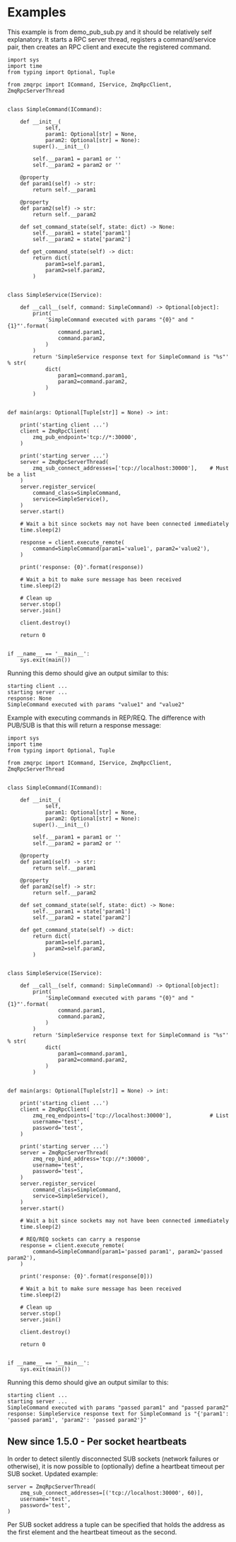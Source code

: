
# Examples

This example is from demo_pub_sub.py and it should be relatively
self explanatory.
It starts a RPC server thread, registers a command/service pair,
then creates an RPC client and execute the registered command.

    import sys
    import time
    from typing import Optional, Tuple

    from zmqrpc import ICommand, IService, ZmqRpcClient, ZmqRpcServerThread


    class SimpleCommand(ICommand):

        def __init__(
                self,
                param1: Optional[str] = None,
                param2: Optional[str] = None):
            super().__init__()

            self.__param1 = param1 or ''
            self.__param2 = param2 or ''

        @property
        def param1(self) -> str:
            return self.__param1

        @property
        def param2(self) -> str:
            return self.__param2

        def set_command_state(self, state: dict) -> None:
            self.__param1 = state['param1']
            self.__param2 = state['param2']

        def get_command_state(self) -> dict:
            return dict(
                param1=self.param1,
                param2=self.param2,
            )


    class SimpleService(IService):

        def __call__(self, command: SimpleCommand) -> Optional[object]:
            print(
                'SimpleCommand executed with params "{0}" and "{1}"'.format(
                    command.param1,
                    command.param2,
                )
            )
            return 'SimpleService response text for SimpleCommand is "%s"' % str(
                dict(
                    param1=command.param1,
                    param2=command.param2,
                )
            )


    def main(args: Optional[Tuple[str]] = None) -> int:

        print('starting client ...')
        client = ZmqRpcClient(
            zmq_pub_endpoint='tcp://*:30000',
        )

        print('starting server ...')
        server = ZmqRpcServerThread(
            zmq_sub_connect_addresses=['tcp://localhost:30000'],    # Must be a list
        )
        server.register_service(
            command_class=SimpleCommand,
            service=SimpleService(),
        )
        server.start()

        # Wait a bit since sockets may not have been connected immediately
        time.sleep(2)

        response = client.execute_remote(
            command=SimpleCommand(param1='value1', param2='value2'),
        )

        print('response: {0}'.format(response))

        # Wait a bit to make sure message has been received
        time.sleep(2)

        # Clean up
        server.stop()
        server.join()

        client.destroy()

        return 0


    if __name__ == '__main__':
        sys.exit(main())

Running this demo should give an output similar to this:

    starting client ...
    starting server ...
    response: None
    SimpleCommand executed with params "value1" and "value2"

Example with executing commands in REP/REQ.
The difference with PUB/SUB is that this will return a response message:

    import sys
    import time
    from typing import Optional, Tuple

    from zmqrpc import ICommand, IService, ZmqRpcClient, ZmqRpcServerThread


    class SimpleCommand(ICommand):

        def __init__(
                self,
                param1: Optional[str] = None,
                param2: Optional[str] = None):
            super().__init__()

            self.__param1 = param1 or ''
            self.__param2 = param2 or ''

        @property
        def param1(self) -> str:
            return self.__param1

        @property
        def param2(self) -> str:
            return self.__param2

        def set_command_state(self, state: dict) -> None:
            self.__param1 = state['param1']
            self.__param2 = state['param2']

        def get_command_state(self) -> dict:
            return dict(
                param1=self.param1,
                param2=self.param2,
            )


    class SimpleService(IService):

        def __call__(self, command: SimpleCommand) -> Optional[object]:
            print(
                'SimpleCommand executed with params "{0}" and "{1}"'.format(
                    command.param1,
                    command.param2,
                )
            )
            return 'SimpleService response text for SimpleCommand is "%s"' % str(
                dict(
                    param1=command.param1,
                    param2=command.param2,
                )
            )


    def main(args: Optional[Tuple[str]] = None) -> int:

        print('starting client ...')
        client = ZmqRpcClient(
            zmq_req_endpoints=['tcp://localhost:30000'],            # List
            username='test',
            password='test',
        )

        print('starting server ...')
        server = ZmqRpcServerThread(
            zmq_rep_bind_address='tcp://*:30000',
            username='test',
            password='test',
        )
        server.register_service(
            command_class=SimpleCommand,
            service=SimpleService(),
        )
        server.start()

        # Wait a bit since sockets may not have been connected immediately
        time.sleep(2)

        # REQ/REQ sockets can carry a response
        response = client.execute_remote(
            command=SimpleCommand(param1='passed param1', param2='passed param2'),
        )

        print('response: {0}'.format(response[0]))

        # Wait a bit to make sure message has been received
        time.sleep(2)

        # Clean up
        server.stop()
        server.join()

        client.destroy()

        return 0


    if __name__ == '__main__':
        sys.exit(main())

Running this demo should give an output similar to this:

    starting client ...
    starting server ...
    SimpleCommand executed with params "passed param1" and "passed param2"
    response: SimpleService response text for SimpleCommand is "{'param1': 'passed param1', 'param2': 'passed param2'}"

## New since 1.5.0 - Per socket heartbeats

In order to detect silently disconnected SUB sockets
(network failures or otherwise), it is now possible to (optionally) define a
heartbeat timeout per SUB socket.
Updated example:

    server = ZmqRpcServerThread(
        zmq_sub_connect_addresses=[('tcp://localhost:30000', 60)],
        username='test',
        password='test',
    )

Per SUB socket address a tuple can be specified that holds the address as
the first element and the heartbeat timeout as the second.
